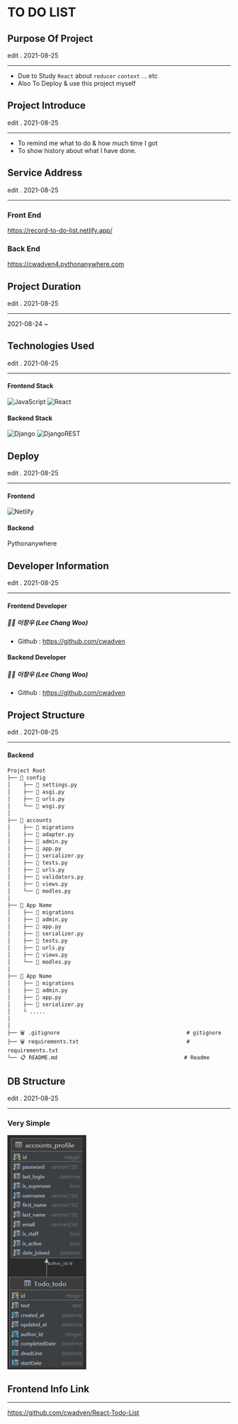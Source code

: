 # TO DO LIST

## Purpose Of Project

edit . 2021-08-25

---

- Due to Study `React` about `reducer` `context` ... etc
- Also To Deploy & use this project myself

## Project Introduce

edit . 2021-08-25

---

- To remind me what to do & how much time I got
- To show history about what I have done. 

## Service Address

edit . 2021-08-25

---

### Front End

https://record-to-do-list.netlify.app/

### Back End

https://cwadven4.pythonanywhere.com

## Project Duration

edit . 2021-08-25

---

2021-08-24 ~

## Technologies Used

edit . 2021-08-25

---

#### Frontend Stack
![JavaScript](https://img.shields.io/badge/javascript-%23323330.svg?style=for-the-badge&logo=javascript&logoColor=%23F7DF1E) ![React](https://img.shields.io/badge/react-%2320232a.svg?style=for-the-badge&logo=react&logoColor=%2361DAFB)

#### Backend Stack
![Django](https://img.shields.io/badge/django-%23092E20.svg?style=for-the-badge&logo=django&logoColor=white) ![DjangoREST](https://img.shields.io/badge/DJANGO-REST-ff1709?style=for-the-badge&logo=django&logoColor=white&color=ff1709&labelColor=gray)

## Deploy

edit . 2021-08-25

---

#### Frontend

![Netlify](https://img.shields.io/badge/netlify-%23000000.svg?style=for-the-badge&logo=netlify&logoColor=#00C7B7)

#### Backend

Pythonanywhere

## Developer Information

edit . 2021-08-25

---

#### Frontend Developer

##### 👨‍🦱 이창우 (Lee Chang Woo)

- Github : https://github.com/cwadven

#### Backend Developer

##### 👨‍🦱 이창우 (Lee Chang Woo)

- Github : https://github.com/cwadven


## Project Structure

edit . 2021-08-25

---

#### Backend

```
Project Root
├── 📂 config
│    ├── 📜 settings.py
│    ├── 📜 asgi.py
│    ├── 📜 urls.py
│    └── 📜 wsgi.py
│
├── 📂 accounts
│    ├── 📂 migrations                               
│    ├── 📜 adapter.py                               
│    ├── 📜 admin.py                                
│    ├── 📜 app.py
│    ├── 📜 serializer.py
│    ├── 📜 tests.py
│    ├── 📜 urls.py
│    ├── 📜 validators.py
│    ├── 📜 views.py
│    └── 📜 modles.py                                     
│
├── 📂 App Name
│    ├── 📂 migrations                                     
│    ├── 📜 admin.py                                  
│    ├── 📜 app.py
│    ├── 📜 serializer.py
│    ├── 📜 tests.py
│    ├── 📜 urls.py
│    ├── 📜 views.py
│    └── 📜 modles.py  
│  
├── 📂 App Name
│    ├── 📂 migrations                                     
│    ├── 📜 admin.py                                  
│    ├── 📜 app.py
│    ├── 📜 serializer.py
│    └ .....
│       
│
├── 🗑 .gitignore                                        # gitignore
├── 🗑 requirements.txt                                  # requirements.txt
└── 📋 README.md                                        # Readme
```

## DB Structure

edit . 2021-08-25

---

### Very Simple

![img_1.png](img_1.png)

## Frontend Info Link

---

https://github.com/cwadven/React-Todo-List
